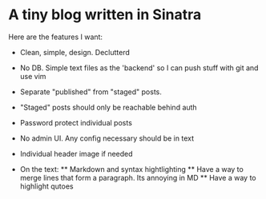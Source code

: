 # A tiny blog written in Sinatra

Here are the features I want:
* Clean, simple, design. Declutterd
* No DB. Simple text files as the 'backend' so I can push stuff with git and use vim
* Separate "published" from "staged" posts.
* "Staged" posts should only be reachable behind auth
* Password protect individual posts
* No admin UI. Any config necessary should be in text
* Individual header image if needed

* On the text:
** Markdown and syntax hightlighting
** Have a way to merge lines that form a paragraph. Its annoying in MD
** Have a way to highlight qutoes


